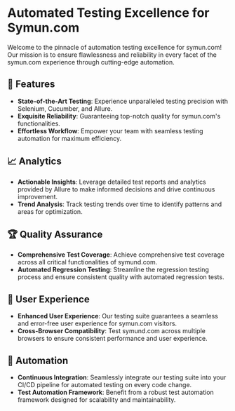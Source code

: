 # Automated Testing Excellence for Symun.com

Welcome to the pinnacle of automation testing excellence for symun.com! Our mission is to ensure flawlessness and reliability in every facet of the symun.com experience through cutting-edge automation.


## 🚀 Features

- **State-of-the-Art Testing**: Experience unparalleled testing precision with Selenium, Cucumber, and Allure.
- **Exquisite Reliability**: Guaranteeing top-notch quality for symun.com's functionalities.
- **Effortless Workflow**: Empower your team with seamless testing automation for maximum efficiency.

## 📈 Analytics

- **Actionable Insights**: Leverage detailed test reports and analytics provided by Allure to make informed decisions and drive continuous improvement.
- **Trend Analysis**: Track testing trends over time to identify patterns and areas for optimization.

## 🏆 Quality Assurance

- **Comprehensive Test Coverage**: Achieve comprehensive test coverage across all critical functionalities of symund.com.
- **Automated Regression Testing**: Streamline the regression testing process and ensure consistent quality with automated regression tests.

## 🌟 User Experience

- **Enhanced User Experience**: Our testing suite guarantees a seamless and error-free user experience for symun.com visitors.
- **Cross-Browser Compatibility**: Test symund.com across multiple browsers to ensure consistent performance and user experience.

## 🤖 Automation

- **Continuous Integration**: Seamlessly integrate our testing suite into your CI/CD pipeline for automated testing on every code change.
- **Test Automation Framework**: Benefit from a robust test automation framework designed for scalability and maintainability.

